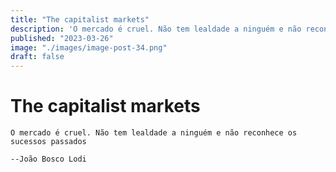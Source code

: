 ```yaml
---
title: "The capitalist markets"
description: 'O mercado é cruel. Não tem lealdade a ninguém e não reconhece os sucessos passados --João Bosco Lodi.'
published: "2023-03-26"
image: "./images/image-post-34.png"
draft: false
---
```


# The capitalist markets

```quote
O mercado é cruel. Não tem lealdade a ninguém e não reconhece os sucessos passados

--João Bosco Lodi
```
